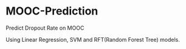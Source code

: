 # MOOC-Prediction
Predict Dropout Rate on MOOC

Using Linear Regression, SVM and RFT(Random Forest Tree) models.
